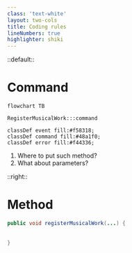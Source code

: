 ```yaml
---
class: 'text-white'
layout: two-cols
title: Coding rules
lineNumbers: true
highlighter: shiki
---
```


::default::

# Command

```mermaid
flowchart TB 

RegisterMusicalWork:::command

classDef event fill:#f58318;
classDef command fill:#48a1f0;
classDef error fill:#f44336;
```

<v-clicks>

1. Where to put such method?
2. What about parameters?

</v-clicks>

::right::

# Method

```java {all}
public void registerMusicalWork(...) {
    
      
}

```

<CurrentPage />

